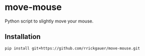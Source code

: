 # move-mouse
Python script to slightly move your mouse.


## Installation

```
pip install git+https://github.com/rrickgauer/move-mouse.git
```